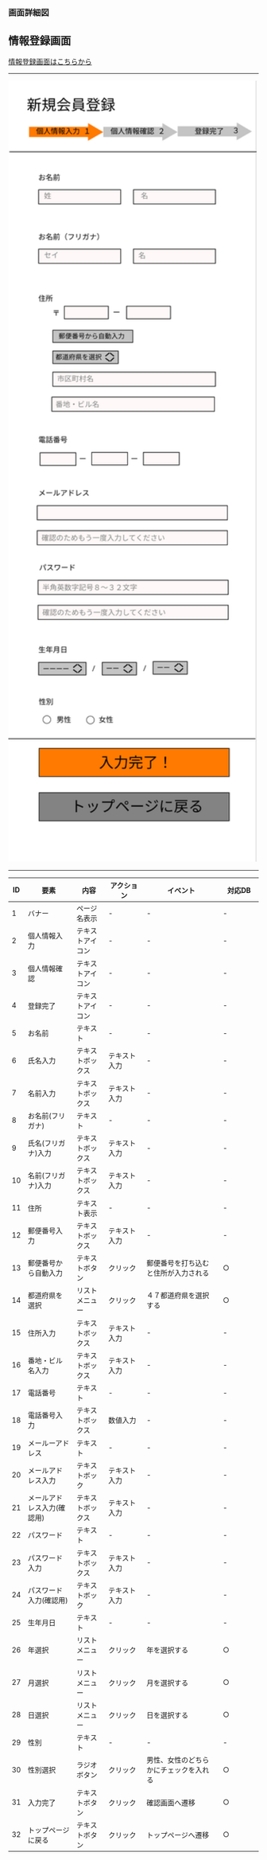 ### 画面詳細図
## 情報登録画面
[情報登録画面はこちらから](https://www.figma.com/file/mwsbSRHtN9FWwGLz2ZT5Sz/情報登録画面?node-id=0%3A1)
****
<img src="../img/情報登録画面.png" width="500">

****
| ID | 要素 | 内容 | アクション | イベント | 対応DB |
|----|------|------|------------|----------|--------|
|1   |バナー|ページ名表示|-      |-          |-      |
|2   |個人情報入力|テキストアイコン|-        |-      |-|
|3   |個人情報確認|テキストアイコン|-        |-      |-|
|4   |登録完了|テキストアイコン|-        　　|-      |-|
|5   |お名前|テキスト|-        |-      　　　|-　　　|
|6   |氏名入力|テキストボックス|テキスト入力|-     |-  |
|7   |名前入力|テキストボックス|テキスト入力|-     |-  |
|8   |お名前(フリガナ)|テキスト|-        |-  　　　|-　　　|
|9   |氏名(フリガナ)入力|テキストボックス|テキスト入力|-    |-  |
|10  |名前(フリガナ)入力|テキストボックス|テキスト入力|-    |-  |
|11  |住所|テキスト表示|-　　|-　　　　|-　　　　|
|12   |郵便番号入力|テキストボックス|テキスト入力|-  |-   |
|13   |郵便番号から自動入力|テキストボタン|クリック|郵便番号を打ち込むと住所が入力される|○|
|14   |都道府県を選択|リストメニュー|クリック|４７都道府県を選択する|○|
|15  |住所入力|テキストボックス|テキスト入力| -         |-        |
|16  |番地・ビル名入力|テキストボックス|テキスト入力| -         |-        |
|17  |電話番号|テキスト|-         |-          |-           |
|18  |電話番号入力|テキストボックス|数値入力|-　　　　|-　　　　|
|19  |メールーアドレス|テキスト|-　　　|-　　　　|-　　　　|
|20  |メールアドレス入力|テキストボック|テキスト入力|-    |-     |
|21  |メールアドレス入力(確認用)|テキストボックス|テキスト入力|-    |-     |
|22  |パスワード|テキスト|-　　　|-　　　　|-　　　　|
|23  |パスワード入力|テキストボックス|テキスト入力|-    |-     |
|24  |パスワード入力(確認用)|テキストボック|テキスト入力|-    |-     |
|25  |生年月日|テキスト|-　　　|-　　　　|-　　　　|
|26  |年選択|リストメニュー|クリック|年を選択する|○|
|27  |月選択|リストメニュー|クリック|月を選択する|○|
|28  |日選択|リストメニュー|クリック|日を選択する|○|
|29  |性別|テキスト|-                |-       |-      |
|30  |性別選択|ラジオボタン|クリック|男性、女性のどちらかにチェックを入れる|○|
|31  |入力完了|テキストボタン|クリック|確認画面へ遷移|○|
|32  |トップページに戻る|テキストボタン|クリック|トップページへ遷移|○|

